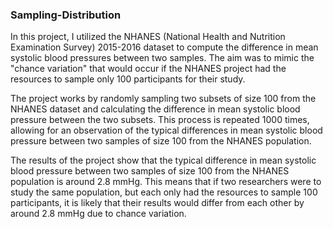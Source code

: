 ### Sampling-Distribution
In this project, I utilized the NHANES (National Health and Nutrition Examination Survey) 2015-2016 dataset to compute the difference in mean systolic blood pressures between two samples. The aim was to mimic the "chance variation" that would occur if the NHANES project had the resources to sample only 100 participants for their study.

The project works by randomly sampling two subsets of size 100 from the NHANES dataset and calculating the difference in mean systolic blood pressure between the two subsets. This process is repeated 1000 times, allowing for an observation of the typical differences in mean systolic blood pressure between two samples of size 100 from the NHANES population.

The results of the project show that the typical difference in mean systolic blood pressure between two samples of size 100 from the NHANES population is around 2.8 mmHg. This means that if two researchers were to study the same population, but each only had the resources to sample 100 participants, it is likely that their results would differ from each other by around 2.8 mmHg due to chance variation.

